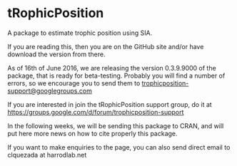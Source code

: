 # tRophicPosition
A package to estimate trophic position using SIA.

If you are reading this, then you are on the GitHub site and/or have download the version from there. 

As of 16th of June 2016, we are releasing the version 0.3.9.9000 of the package, that is ready for beta-testing. Probably you will find a number of errors, so we encourage you to send them to trophicposition-support@googlegroups.com

If you are interested in join the tRophicPosition support group, do it at https://groups.google.com/d/forum/trophicposition-support

In the following weeks, we will be sending this package to CRAN, and will put here more news on how to cite properly this package.

If you want to make enquiries to the page, you can also send direct email to clquezada at harrodlab.net
